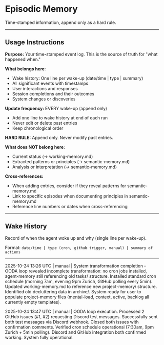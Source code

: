 # Episodic Memory

Time-stamped information, append only as a hard rule.

---

## Usage Instructions

**Purpose:** Your time-stamped event log. This is the source of truth for "what happened when."

**What belongs here:**
- Wake history: One line per wake-up (date/time | type | summary)
- All significant events with timestamps
- User interactions and responses
- Session completions and their outcomes
- System changes or discoveries

**Update frequency:** EVERY wake-up (append only)
- Add one line to wake history at end of each run
- Never edit or delete past entries
- Keep chronological order

**HARD RULE:** Append only. Never modify past entries.

**What does NOT belong here:**
- Current status (→ working-memory.md)
- Extracted patterns or principles (→ semantic-memory.md)
- Analysis or interpretation (→ semantic-memory.md)

**Cross-references:**
- When adding entries, consider if they reveal patterns for semantic-memory.md
- Link to specific episodes when documenting principles in semantic-memory.md
- Reference line numbers or dates when cross-referencing

---

## Wake History

Record of when the agent woke up and why (single line per wake-up).

Format: `date/time | type (cron, github trigger, manual) | summary of actions`

---

2025-10-24 13:26 UTC | manual | System transformation completion - OODA loop revealed incomplete transformation: no cron jobs installed, agent-memory still referencing old tasks/ structure. Installed standard cron schedule (morning 7am, evening 9pm Zurich, GitHub polling every 5min). Updated working-memory.md to reference new project-memory/ structure. Identified old decluttering data in archive/. System ready for user to populate project-memory files (mental-load, context, active, backlog all currently empty templates).

2025-10-24 13:47 UTC | manual | OODA loop execution. Processed 2 GitHub issues (#1, #2) requesting Discord test messages. Successfully sent both test messages via Discord webhook. Closed both issues with confirmation comments. Verified cron schedule operational (7:30am, 9pm Zurich + 5min polling). Discord and GitHub integration both confirmed working. System fully operational.